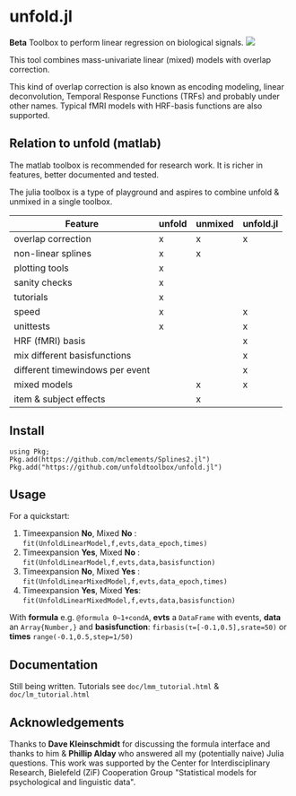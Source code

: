 # unfold.jl

**Beta** Toolbox to perform linear regression on biological signals. ![](https://github.com/unfoldtoolbox/unfold.jl/workflows/CI/badge.svg)

This tool combines mass-univariate linear (mixed) models with overlap correction.

This kind of overlap correction is also known as encoding modeling, linear deconvolution, Temporal Response Functions (TRFs) and probably under other names. Typical fMRI models with HRF-basis functions are also supported.

## Relation to unfold (matlab)
The matlab toolbox is recommended for research work. It is richer in features, better documented and tested.

The julia toolbox is a type of playground and aspires to combine unfold & unmixed in a single toolbox.


| Feature                 | unfold | unmixed | unfold.jl |
|-------------------------|--------|---------|-----------|
| overlap correction      | x      | x       | x         |
| non-linear splines      | x      | x       |           |
| plotting tools          | x      |         |           |
| sanity checks           | x      |         |           |
| tutorials               | x      |         |           |
| speed                   | x      |         | x         |
| unittests               | x      |         | x         |
| HRF (fMRI) basis        |        |         | x         |
| mix different basisfunctions      |        |         | x         |
| different timewindows per event   |        |         | x         |
| mixed models            |        | x       | x         |
| item & subject effects  |        | x       |           |

## Install
```
using Pkg;
Pkg.add(https://github.com/mclements/Splines2.jl")
Pkg.add("https://github.com/unfoldtoolbox/unfold.jl")
```

## Usage
For a quickstart:

1. Timeexpansion **No**, Mixed **No**  : `fit(UnfoldLinearModel,f,evts,data_epoch,times)`
1. Timeexpansion **Yes**, Mixed **No** : `fit(UnfoldLinearModel,f,evts,data,basisfunction)`
1. Timeexpansion **No**, Mixed **Yes** : `fit(UnfoldLinearMixedModel,f,evts,data_epoch,times)`
1. Timeexpansion **Yes**, Mixed **Yes**: `fit(UnfoldLinearMixedModel,f,evts,data,basisfunction)`

With **formula** e.g. `@formula 0~1+condA`, **evts** a `DataFrame` with events, **data** an `Array{Number,}` and  **basisfunction**: `firbasis(τ=[-0.1,0.5],srate=50)` or **times** `range(-0.1,0.5,step=1/50)`


## Documentation
Still being written. Tutorials see `doc/lmm_tutorial.html` & `doc/lm_tutorial.html`


## Acknowledgements
Thanks to **Dave Kleinschmidt** for discussing the formula interface and thanks to him & **Phillip Alday** who answered all my (potentially naive) Julia questions.
This work was supported by the Center for Interdisciplinary Research, Bielefeld (ZiF) Cooperation Group "Statistical models for psychological and linguistic data".
